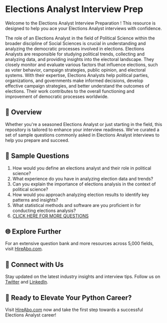 # Elections Analyst Interview Prep

Welcome to the Elections Analyst Interview Preparation ! This resource is designed to help you ace your Elections Analyst interviews with confidence.

The role of an Elections Analyst in the field of Political Science within the broader discipline of Social Sciences is crucial in understanding and analyzing the democratic processes involved in elections. Elections Analysts are responsible for studying political trends, collecting and analyzing data, and providing insights into the electoral landscape. They closely monitor and evaluate various factors that influence elections, such as voter behavior, campaign strategies, public opinion, and electoral systems. With their expertise, Elections Analysts help political parties, organizations, and governments make informed decisions, develop effective campaign strategies, and better understand the outcomes of elections. Their work contributes to the overall functioning and improvement of democratic processes worldwide.

## 🚀 Overview

Whether you're a seasoned Elections Analyst or just starting in the field, this repository is tailored to enhance your interview readiness. We've curated a set of sample questions commonly asked in Elections Analyst interviews to help you prepare and succeed.

## 📝 Sample Questions

1. How would you define an elections analyst and their role in political science?
2. What experience do you have in analyzing election data and trends?
3. Can you explain the importance of elections analysis in the context of political science?
4. How would you approach analyzing election results to identify key patterns and insights?
5. What statistical methods and software are you proficient in for conducting elections analysis?
6. [CLICK HERE FOR MORE QUESTIONS](https://hireabo.com/job/7_3_43/Elections%20Analyst)

## 🌐 Explore Further

For an extensive question bank and more resources across 5,000 fields, visit [HireAbo.com](https://www.hireabo.com).

## 📱 Connect with Us

Stay updated on the latest industry insights and interview tips. Follow us on [Twitter](https://twitter.com/hireabo) and [LinkedIn](https://www.linkedin.com/in/hire-abo-3609972a8/).

## 🚀 Ready to Elevate Your Python Career?

Visit [HireAbo.com](https://www.hireabo.com) now and take the first step towards a successful Elections Analyst career!